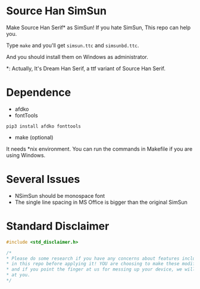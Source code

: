 # Source Han SimSun

Make Source Han Serif* as SimSun! If you hate SimSun, This repo can help you.

Type `make` and you'll get `simsun.ttc` and `simsunbd.ttc`.

And you should install them on Windows as administrator.

*: Actually, It's Dream Han Serif, a ttf variant of Source Han Serif.

# Dependence

- afdko
- fontTools

```
pip3 install afdko fonttools
```
- make (optional)

It needs *nix environment. You can run the commands in Makefile if you are using Windows.

# Several Issues

- NSimSun should be monospace font
- The single line spacing in MS Office is bigger than the original SimSun

# Standard Disclaimer

```c
#include <std_disclaimer.h>

/*
* Please do some research if you have any concerns about features included 
* in this repo before applying it! YOU are choosing to make these modifications, 
* and if you point the finger at us for messing up your device, we will laugh 
* at you.
*/
```